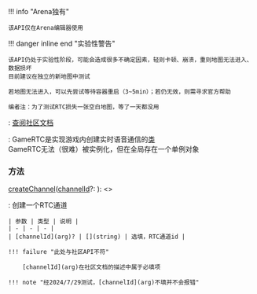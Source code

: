 !!! info "Arena独有"

    该API仅在Arena编辑器使用

!!! danger inline end "实验性警告"

    该API仍处于实验性阶段，可能会造成很多不确定因素，轻则卡顿、崩溃，重则地图无法进入、数据损坏  
    目前建议在独立的新地图中测试

    若地图无法进入，可以先尝试等待容器重启（3~5min）；若仍无效，则需寻求官方帮助

    编者注：为了测试RTC损失一张空白地图，等了一天都没用

: [查阅社区文档](https://www.yuque.com/box3lab/api/hwzgw2br9ri4r023)

:   <docs-def>GameRTC</defs-def>是实现游戏内创建实时语音通信的[类](class)  
    <docs-def>GameRTC</defs-def>无法（很难）被实例化，但在全局存在一个单例对象[](rtc)

### 方法
[createChannel](hiddenMethod)([channelId](arg)?: [](string)): [](Promise)<[](GameRTCChannel)>

:   创建一个RTC通道

    | 参数 | 类型 | 说明 |
    | - | - | - |
    | [channelId](arg)? | [](string) | 选填，RTC通道id |

    !!! failure "此处与社区API不符"

        [channelId](arg)在社区文档的描述中属于必填项

    !!! note "经2024/7/29测试，[channelId](arg)不填并不会报错"